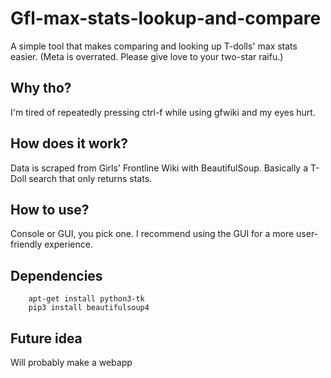 # Gfl-max-stats-lookup-and-compare

A simple tool that makes comparing and looking up T-dolls' max stats easier. (Meta is overrated. Please give love to your two-star raifu.)

## Why tho?
I'm tired of repeatedly pressing ctrl-f while using gfwiki and my eyes hurt.

## How does it work?
Data is scraped from Girls' Frontline Wiki with BeautifulSoup. Basically a T-Doll search that only returns stats.

## How to use?
Console or GUI, you pick one. I recommend using the GUI for a more user-friendly experience.

## Dependencies
```
    apt-get install python3-tk
    pip3 install beautifulsoup4
```

## Future idea
Will probably make a webapp

